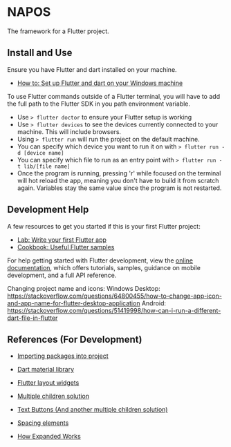 # NAPOS

The framework for a Flutter project.

## Install and Use

Ensure you have Flutter and dart installed on your machine. 
- [How to: Set up Flutter and dart on your Windows machine](https://docs.flutter.dev/get-started/install/windows)

To use Flutter commands outside of a Flutter terminal, you will have to add the full path to the Flutter SDK in you path environment variable.

- Use `> flutter doctor` to ensure your Flutter setup is working
- Use `> flutter devices` to see the devices currently connected to your machine. This will include browsers.
- Using `> flutter run` will run the project on the default machine.
- You can specify which device you want to run it on with `> flutter run -d [device name]`
- You can specify which file to run as an entry point with `> flutter run -t lib/[file name]`
- Once the program is running, pressing 'r' while focused on the terminal will hot reload the app, meaning you don't have to build it from scratch again. Variables stay the same value since the program is not restarted.

## Development Help

A few resources to get you started if this is your first Flutter project:

- [Lab: Write your first Flutter app](https://docs.flutter.dev/get-started/codelab)
- [Cookbook: Useful Flutter samples](https://docs.flutter.dev/cookbook)

For help getting started with Flutter development, view the
[online documentation](https://docs.flutter.dev/), which offers tutorials,
samples, guidance on mobile development, and a full API reference.

Changing project name and icons:
Windows Desktop: https://stackoverflow.com/questions/64800455/how-to-change-app-icon-and-app-name-for-flutter-desktop-application
Android: https://stackoverflow.com/questions/51419998/how-can-i-run-a-different-dart-file-in-flutter

## References (For Development)

- [Importing packages into project](https://docs.flutter.dev/development/packages-and-plugins/using-packages)

- [Dart material library](https://api.flutter.dev/flutter/material/material-library.html)
- [Flutter layout widgets](https://docs.flutter.dev/development/ui/widgets/layout)

- [Multiple children solution](https://stackoverflow.com/questions/69841525/multiple-child-in-flutter)
- [Text Buttons (And another multiple children solution)](https://api.flutter.dev/flutter/material/TextButton-class.html)
- [Spacing elements](https://stackoverflow.com/questions/53141752/set-the-space-between-elements-in-row-flutter)
- [How Expanded Works](https://www.flutterbeads.com/listview-inside-column-in-flutter/#1-using-expanded-recommended)
